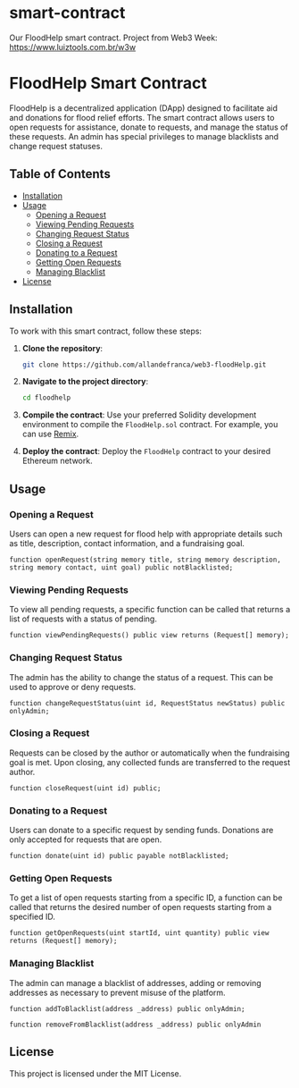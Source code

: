 # smart-contract

Our FloodHelp smart contract. Project from Web3 Week: https://www.luiztools.com.br/w3w

# FloodHelp Smart Contract

FloodHelp is a decentralized application (DApp) designed to facilitate aid and donations for flood relief efforts. The smart contract allows users to open requests for assistance, donate to requests, and manage the status of these requests. An admin has special privileges to manage blacklists and change request statuses.

## Table of Contents

- [Installation](#installation)
- [Usage](#usage)
  - [Opening a Request](#opening-a-request)
  - [Viewing Pending Requests](#viewing-pending-requests)
  - [Changing Request Status](#changing-request-status)
  - [Closing a Request](#closing-a-request)
  - [Donating to a Request](#donating-to-a-request)
  - [Getting Open Requests](#getting-open-requests)
  - [Managing Blacklist](#managing-blacklist)
- [License](#license)

## Installation

To work with this smart contract, follow these steps:

1. **Clone the repository**:
    ```bash
    git clone https://github.com/allandefranca/web3-floodHelp.git
    ```

2. **Navigate to the project directory**:
    ```bash
    cd floodhelp
    ```

3. **Compile the contract**:
    Use your preferred Solidity development environment to compile the `FloodHelp.sol` contract. For example, you can use [Remix](https://remix.ethereum.org/).

4. **Deploy the contract**:
    Deploy the `FloodHelp` contract to your desired Ethereum network.

## Usage

### Opening a Request

Users can open a new request for flood help with appropriate details such as title, description, contact information, and a fundraising goal.

```solidity
function openRequest(string memory title, string memory description, string memory contact, uint goal) public notBlacklisted;
```

### Viewing Pending Requests

To view all pending requests, a specific function can be called that returns a list of requests with a status of pending.

```solidity
function viewPendingRequests() public view returns (Request[] memory);
```

### Changing Request Status

The admin has the ability to change the status of a request. This can be used to approve or deny requests.

```solidity
function changeRequestStatus(uint id, RequestStatus newStatus) public onlyAdmin;
```

### Closing a Request

Requests can be closed by the author or automatically when the fundraising goal is met. Upon closing, any collected funds are transferred to the request author.

```solidity
function closeRequest(uint id) public;
```

### Donating to a Request

Users can donate to a specific request by sending funds. Donations are only accepted for requests that are open.

```solidity
function donate(uint id) public payable notBlacklisted;
```

### Getting Open Requests

To get a list of open requests starting from a specific ID, a function can be called that returns the desired number of open requests starting from a specified ID.

```solidity
function getOpenRequests(uint startId, uint quantity) public view returns (Request[] memory);
```

### Managing Blacklist

The admin can manage a blacklist of addresses, adding or removing addresses as necessary to prevent misuse of the platform.

```solidity
function addToBlacklist(address _address) public onlyAdmin;
```
```solidity
function removeFromBlacklist(address _address) public onlyAdmin
```

## License

This project is licensed under the MIT License.



